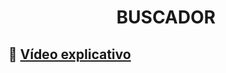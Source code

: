 <h1 align="center"> BUSCADOR </h1>

## 🔘 <a href="https://www.youtube.com/watch?v=TsnwYPRt6-k" align=center>Vídeo explicativo</a>
